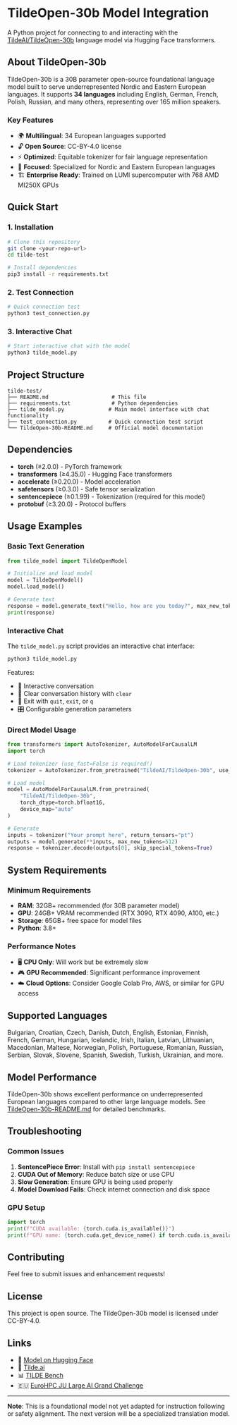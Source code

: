 # TildeOpen-30b Model Integration

A Python project for connecting to and interacting with the [TildeAI/TildeOpen-30b](https://huggingface.co/TildeAI/TildeOpen-30b) language model via Hugging Face transformers.

## About TildeOpen-30b

TildeOpen-30b is a 30B parameter open-source foundational language model built to serve underrepresented Nordic and Eastern European languages. It supports **34 languages** including English, German, French, Polish, Russian, and many others, representing over 165 million speakers.

### Key Features
- 🌍 **Multilingual**: 34 European languages supported
- 🔓 **Open Source**: CC-BY-4.0 license
- ⚡ **Optimized**: Equitable tokenizer for fair language representation
- 🎯 **Focused**: Specialized for Nordic and Eastern European languages
- 🏗️ **Enterprise Ready**: Trained on LUMI supercomputer with 768 AMD MI250X GPUs

## Quick Start

### 1. Installation

```bash
# Clone this repository
git clone <your-repo-url>
cd tilde-test

# Install dependencies
pip3 install -r requirements.txt
```

### 2. Test Connection

```bash
# Quick connection test
python3 test_connection.py
```

### 3. Interactive Chat

```bash
# Start interactive chat with the model
python3 tilde_model.py
```

## Project Structure

```
tilde-test/
├── README.md                    # This file
├── requirements.txt             # Python dependencies
├── tilde_model.py              # Main model interface with chat functionality
├── test_connection.py          # Quick connection test script
└── TildeOpen-30b-README.md     # Official model documentation
```

## Dependencies

- **torch** (≥2.0.0) - PyTorch framework
- **transformers** (≥4.35.0) - Hugging Face transformers
- **accelerate** (≥0.20.0) - Model acceleration
- **safetensors** (≥0.3.0) - Safe tensor serialization
- **sentencepiece** (≥0.1.99) - Tokenization (required for this model)
- **protobuf** (≥3.20.0) - Protocol buffers

## Usage Examples

### Basic Text Generation

```python
from tilde_model import TildeOpenModel

# Initialize and load model
model = TildeOpenModel()
model.load_model()

# Generate text
response = model.generate_text("Hello, how are you today?", max_new_tokens=100)
print(response)
```

### Interactive Chat

The `tilde_model.py` script provides an interactive chat interface:

```bash
python3 tilde_model.py
```

Features:
- 💬 Interactive conversation
- 🧹 Clear conversation history with `clear`
- 🚪 Exit with `quit`, `exit`, or `q`
- 🎛️ Configurable generation parameters

### Direct Model Usage

```python
from transformers import AutoTokenizer, AutoModelForCausalLM
import torch

# Load tokenizer (use_fast=False is required!)
tokenizer = AutoTokenizer.from_pretrained("TildeAI/TildeOpen-30b", use_fast=False)

# Load model
model = AutoModelForCausalLM.from_pretrained(
    "TildeAI/TildeOpen-30b",
    torch_dtype=torch.bfloat16,
    device_map="auto"
)

# Generate
inputs = tokenizer("Your prompt here", return_tensors="pt")
outputs = model.generate(**inputs, max_new_tokens=512)
response = tokenizer.decode(outputs[0], skip_special_tokens=True)
```

## System Requirements

### Minimum Requirements
- **RAM**: 32GB+ recommended (for 30B parameter model)
- **GPU**: 24GB+ VRAM recommended (RTX 3090, RTX 4090, A100, etc.)
- **Storage**: 65GB+ free space for model files
- **Python**: 3.8+

### Performance Notes
- 🖥️ **CPU Only**: Will work but be extremely slow
- 🎮 **GPU Recommended**: Significant performance improvement
- ☁️ **Cloud Options**: Consider Google Colab Pro, AWS, or similar for GPU access

## Supported Languages

Bulgarian, Croatian, Czech, Danish, Dutch, English, Estonian, Finnish, French, German, Hungarian, Icelandic, Irish, Italian, Latvian, Lithuanian, Macedonian, Maltese, Norwegian, Polish, Portuguese, Romanian, Russian, Serbian, Slovak, Slovene, Spanish, Swedish, Turkish, Ukrainian, and more.

## Model Performance

TildeOpen-30b shows excellent performance on underrepresented European languages compared to other large language models. See [TildeOpen-30b-README.md](./TildeOpen-30b-README.md) for detailed benchmarks.

## Troubleshooting

### Common Issues

1. **SentencePiece Error**: Install with `pip install sentencepiece`
2. **CUDA Out of Memory**: Reduce batch size or use CPU
3. **Slow Generation**: Ensure GPU is being used properly
4. **Model Download Fails**: Check internet connection and disk space

### GPU Setup

```python
import torch
print(f"CUDA available: {torch.cuda.is_available()}")
print(f"GPU name: {torch.cuda.get_device_name() if torch.cuda.is_available() else 'None'}")
```

## Contributing

Feel free to submit issues and enhancement requests!

## License

This project is open source. The TildeOpen-30b model is licensed under CC-BY-4.0.

## Links

- 🤗 [Model on Hugging Face](https://huggingface.co/TildeAI/TildeOpen-30b)
- 🏢 [Tilde.ai](https://tilde.ai/tildeopen-llm/)
- 📊 [TILDE Bench](https://tilde-nlp.github.io/tokenizer-bench.html)
- 🇪🇺 [EuroHPC JU Large AI Grand Challenge](https://www.eurohpc-ju.europa.eu/winners-announced-large-ai-grand-challenge-2024-06-26_en)

---

**Note**: This is a foundational model not yet adapted for instruction following or safety alignment. The next version will be a specialized translation model.